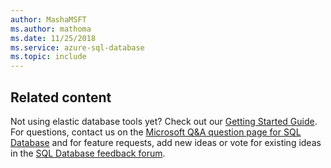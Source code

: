 ```yaml
---
author: MashaMSFT
ms.author: mathoma
ms.date: 11/25/2018
ms.service: azure-sql-database
ms.topic: include
---
```

## Related content
Not using elastic database tools yet? Check out our [Getting Started Guide](../database/elastic-scale-get-started.md).  For questions, contact us on the [Microsoft Q&A question page for SQL Database](/answers/topics/azure-sql-database.html) and for feature requests, add new ideas or vote for existing ideas in the [SQL Database feedback forum](https://feedback.azure.com/d365community/forum/04fe6ee0-3b25-ec11-b6e6-000d3a4f0da0).
